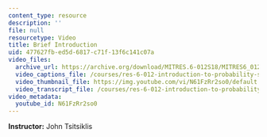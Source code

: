 ```yaml
---
content_type: resource
description: ''
file: null
resourcetype: Video
title: Brief Introduction
uid: 477627fb-ed5d-6817-c71f-13f6c141c07a
video_files:
  archive_url: https://archive.org/download/MITRES.6-012S18/MITRES6_012S18_L25-01_300k.mp4
  video_captions_file: /courses/res-6-012-introduction-to-probability-spring-2018/121666853a07564f95c3ae4c7ddfea9e_N61FzRr2so0.vtt
  video_thumbnail_file: https://img.youtube.com/vi/N61FzRr2so0/default.jpg
  video_transcript_file: /courses/res-6-012-introduction-to-probability-spring-2018/e9c53726b7f46f58d8ada3e9bf502bac_N61FzRr2so0.pdf
video_metadata:
  youtube_id: N61FzRr2so0
---
```


**Instructor:** John Tsitsiklis